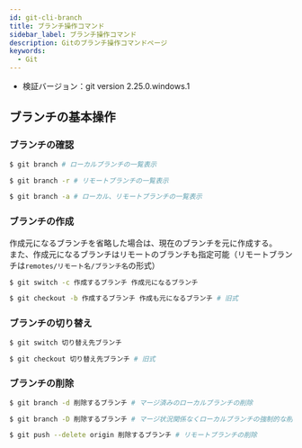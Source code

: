 ```yaml
---
id: git-cli-branch
title: ブランチ操作コマンド
sidebar_label: ブランチ操作コマンド
description: Gitのブランチ操作コマンドページ
keywords:
  - Git
---
```


- 検証バージョン：git version 2.25.0.windows.1

## ブランチの基本操作
### ブランチの確認
```bash
$ git branch # ローカルブランチの一覧表示

$ git branch -r # リモートブランチの一覧表示

$ git branch -a # ローカル、リモートブランチの一覧表示
```

### ブランチの作成
作成元になるブランチを省略した場合は、現在のブランチを元に作成する。  
また、作成元になるブランチはリモートのブランチも指定可能（リモートブランチは`remotes/リモート名/ブランチ名`の形式）
```bash
$ git switch -c 作成するブランチ 作成元になるブランチ

$ git checkout -b 作成するブランチ 作成も元になるブランチ # 旧式
```

### ブランチの切り替え
```bash
$ git switch 切り替え先ブランチ

$ git checkout 切り替え先ブランチ # 旧式
```

### ブランチの削除
```bash
$ git branch -d 削除するブランチ # マージ済みのローカルブランチの削除

$ git branch -D 削除するブランチ # マージ状況関係なくローカルブランチの強制的な削除

$ git push --delete origin 削除するブランチ # リモートブランチの削除
```